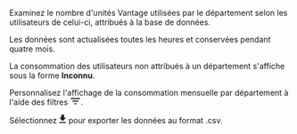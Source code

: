 Examinez le nombre d'unités Vantage utilisées par le département selon les utilisateurs de celui-ci, attribués à la base de données.

Les données sont actualisées toutes les heures et conservées pendant quatre mois.

La consommation des utilisateurs non attribués à un département s'affiche sous la forme **Inconnu**.

Personnalisez l'affichage de la consommation mensuelle par département à l'aide des filtres ![FilterIcon.png](../Images/FilterIcon.png).

Sélectionnez ![ConsumptionExport.png](../Images/ConsumptionExport.png) pour exporter les données au format .csv.

